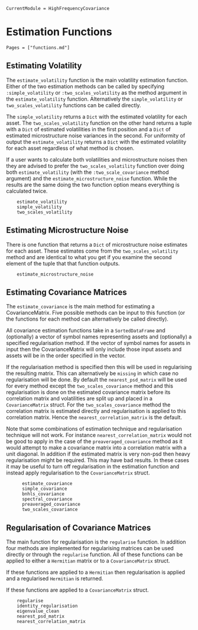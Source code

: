 ```@meta
CurrentModule = HighFrequencyCovariance
```

# Estimation Functions

```@index
Pages = ["functions.md"]
```

## Estimating Volatility

The `estimate_volatility` function is the main volatility estimation function. Either of the two estimation methods can be called by specifying `:simple_volatility` or `:two_scales_volatility` as the method argument in the `estimate_volatility` function. Alternatively the `simple_volatility` or `two_scales_volatility` functions can be called directly.

The `simple_volatility` returns a  `Dict` with the estimated volatility for each asset. The `two_scales_volatility` function on the other hand returns a tuple with a `Dict` of estimated volatilities in the first position and a `Dict` of estimated microstructure noise variances in the second. For uniformity of output the `estimate_volatility` returns a `Dict` with the estimated volatility for each asset regardless of what method is chosen.

If a user wants to calculate both volatilities and microstructure noises then they are advised to prefer the `two_scales_volatility` function over doing both `estimate_volatility` (with the `:two_scale_covariance` method argument) and the `estimate_microstructure_noise` function. While the results are the same doing the two function option means everything is calculated twice.

```@docs
    estimate_volatility
    simple_volatility
    two_scales_volatility
```

## Estimating Microstructure Noise

There is one function that returns a `Dict` of microstructure noise estimates for each asset. These estimates come from the `two_scales_volatility` method and are identical to what you get if you examine the second element of the tuple that that function outputs.
```@docs
    estimate_microstructure_noise
```

## Estimating Covariance Matrices

The `estimate_covariance` is the main method for estimating a CovarianceMatrix. Five possible methods can be input to this function (or the functions for each method can alternatively be called directly).

All covariance estimation functions take in a `SortedDataFrame` and (optionally) a vector of symbol names representing assets and (optionally) a specified regularisation method. If the vector of symbol names for assets in input then the CovarianceMatrix will only include those input assets and assets will be in the order specified in the vector.

If the regularisation method is specified then this will be used in regularising the resulting matrix. This can alternatively be `missing` in which case no regularisation will be done. By default the `nearest_psd_matrix` will be used for every method except the `two_scales_covariance` method and this regularisation is done on the estimated covariance matrix before its correlation matrix and volatilities are split up and placed in a `CovarianceMatrix` struct. For the `two_scales_covariance` method the correlation matrix is estimated directly and regularisation is applied to this correlation matrix. Hence the `nearest_correlation_matrix` is the default.

Note that some combinations of estimation technique and regularisation technique will not work. For instance `nearest_correlation_matrix` would not be good to apply in the case of the `preaveraged_covariance` method as it would attempt to make a covariance matrix into a correlation matrix with a unit diagonal. In addition if the estimated matrix is very non-psd then heavy regularisation might be required. This may have bad results. In these cases it may be useful to turn off regularisation in the estimation function and instead apply regularisation to the `CovarianceMatrix` struct.

```@docs
      estimate_covariance
      simple_covariance
      bnhls_covariance
      spectral_covariance
      preaveraged_covariance
      two_scales_covariance
```

## Regularisation of Covariance Matrices

The main function for regularisation is the `regularise` function. In addition four methods are implemented for regularising matrices can be used directly or through the `regularise` function. All of these functions can be applied to either a `Hermitian` matrix or to a `CovarianceMatrix` struct.

If these functions are applied to a `Hermitian` then regularisation is applied and a regularised `Hermitian` is returned.

If these functions are applied to a `CovarianceMatrix` struct.

```@docs
    regularise
    identity_regularisation
    eigenvalue_clean
    nearest_psd_matrix
    nearest_correlation_matrix
```
